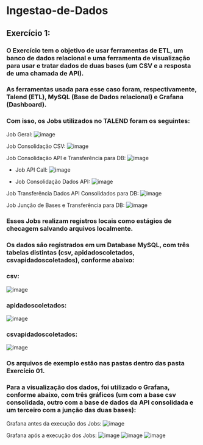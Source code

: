 # Ingestao-de-Dados
## Exercício 1:

### O Exercício tem o objetivo de usar ferramentas de ETL, um banco de dados relacional e uma ferramenta de visualização para usar e tratar dados de duas bases (um CSV e a resposta de uma chamada de API).
### As ferramentas usada para esse caso foram, respectivamente, Talend (ETL), MySQL (Base de Dados relacional) e Grafana (Dashboard).

### Com isso, os Jobs utilizados no TALEND foram os seguintes:

Job Geral:
![image](https://user-images.githubusercontent.com/108779870/178613333-867c57dc-e98c-4e15-805d-9f59d6701e22.png)

Job Consolidação CSV:
![image](https://user-images.githubusercontent.com/108779870/178613388-1deca0e7-2e86-4c3b-b144-b7afdbe44b85.png)

Job Consolidação API e Transferência para DB:
![image](https://user-images.githubusercontent.com/108779870/178613514-ea37b430-71aa-49df-a666-b4ecb332f76e.png)

   - Job API Call:
   ![image](https://user-images.githubusercontent.com/108779870/178613556-9fa236fb-1c66-4f8a-bf91-46e82ed65aca.png)

   - Job Consolidação Dados API:
   ![image](https://user-images.githubusercontent.com/108779870/178613708-f1cf1b7e-f123-4f04-aa20-5d52a8c9650d.png)

Job Transferência Dados API Consolidados para DB:
![image](https://user-images.githubusercontent.com/108779870/178613750-0b0834d0-a873-4aef-be9c-70f99fee0945.png)

Job Junção de Bases e Transferência para DB:
![image](https://user-images.githubusercontent.com/108779870/178613791-fce2dfda-fc29-4bdd-b2dc-e5307b0b7321.png)

### Esses Jobs realizam registros locais como estágios de checagem salvando arquivos localmente.

### Os dados são registrados em um Database MySQL, com três tabelas distintas (csv, apidadoscoletados, csvapidadoscoletados), conforme abaixo:

### csv:
![image](https://user-images.githubusercontent.com/108779870/178614990-bb2e257c-aa34-4344-a5a7-cede6fabe17b.png)

### apidadoscoletados:
![image](https://user-images.githubusercontent.com/108779870/178615046-64a03d29-347d-42e3-a677-5e842f9cc03f.png)

### csvapidadoscoletados:
![image](https://user-images.githubusercontent.com/108779870/178615099-4804be80-6944-4925-89a1-cf53eef08507.png)

### Os arquivos de exemplo estão nas pastas dentro das pasta Exercício 01.

### Para a visualização dos dados, foi utilizado o Grafana, conforme abaixo, com três gráficos (um com a base csv consolidada, outro com a base de dados da API consolidada e um terceiro com a junção das duas bases): 

Grafana antes da execução dos Jobs:
![image](https://user-images.githubusercontent.com/108779870/178615583-90c17980-1a57-4afc-a84c-3b8e510fabb6.png)

Grafana após a execução dos Jobs:
![image](https://user-images.githubusercontent.com/108779870/178617324-b938eec3-fc93-40fd-a0e0-d71f0c06e419.png)
![image](https://user-images.githubusercontent.com/108779870/178617358-b3e708f8-cfc7-45b5-8716-143b9ff87a7a.png)
![image](https://user-images.githubusercontent.com/108779870/178617393-af79cc8f-96ea-4d60-ad26-fdb69550ec23.png)


